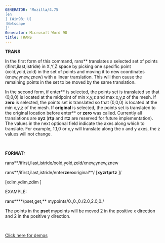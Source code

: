 ```yaml
---
GENERATOR: 'Mozilla/4.75 
[en
] (Win98; U) 
[Netscape
]'
Generator: Microsoft Word 98
title: TRANS
---
```


 **TRANS**

In the first form of this command, rans** translates a selected set
of points (ifirst,ilast,istride) in X,Y,Z space by picking one specific
point (xold,yold,zold) in the set of points and moving it to new
coordinates (xnew,ynew,znew) with a linear translation. This will then
cause the remaining points in the set to be moved by the same
translation.

In the second form, if enter** is selected, the points set is
translated so that (0,0,0) is located at the midpoint of min x,y,z and
max x,y,z of the mesh. If **zero** is selected, the points set is
translated so that (0,0,0) is located at the min x,y,z of the mesh. If
**original** is selected, the points set is translated to the original
location before enter** or **zero** was called. Currently all
translations are **xyz** (**rtp** and **rtz** are reserved for future
implementation). The values in the next optional field indicate the axes
along which to translate. For example, 1,1,0 or x,y will translate along
the x and y axes, the z values will not change.

 

**FORMAT:**

rans**/ifirst,ilast,istride/xold,yold,zold/xnew,ynew,znew

rans**/ifirst,ilast,istride/enter****zero****original**/
[**xyz****rtp****rtz**
]/


[xdim,ydim,zdim
]

EXAMPLE:

rans****/pset,get,** mypoints/0.,0.,0./2.0,2.0,0./

The points in the **pset** mypoints will be moved 2 in the positive x
direction and 2 in the positive y direction.

 

[Click here for demos](../demos/main_trans.md)
